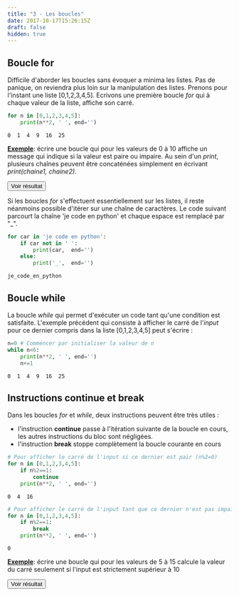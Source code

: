 ```yaml
---
title: "3 - Les boucles"
date: 2017-10-17T15:26:15Z
draft: false
hidden: true
---
```


## Boucle for

Difficile d'aborder les boucles sans évoquer a minima les listes. Pas de panique, on reviendra plus loin sur la manipulation des listes. Prenons pour l'instant une liste [0,1,2,3,4,5]. Ecrivons une première boucle *for* qui à chaque valeur de la liste, affiche son carré.


```python
for n in [0,1,2,3,4,5]:
    print(n**2, ' ', end='')
```

    0  1  4  9  16  25 

<ins>**Exemple**</ins>: écrire une boucle qui pour les valeurs de 0 à 10 affiche un message qui indique si la valeur est paire ou impaire. Au sein d'un *print*, plusieurs chaînes peuvent être concaténées simplement en écrivant *print(chaine1, chaine2)*.


<script>
function myFunction() {
    var x = document.getElementById("exemple");
    if (x.style.display === "none") {
        x.style.display = "block";
    } else {
        x.style.display = "none";
    }
}
</script>
 
<button onclick="myFunction()">Voir résultat</button>

<div id="exemple" hidden>
<div></div>

<ins>Astuce</ins> : On le verra avec la section sur les générateurs mais pour créer une liste entre 0 et 10, on peut simplement utiliser range(11).

```python
for i in range(11):
    if i%2==0:
        print(i, " est pair")
    else:
        print(i, " est impair")
```

</div>


Si les boucles *for* s'effectuent essentiellement sur les listes, il reste néanmoins possible d'itérer sur une chaîne de caractères. Le code suivant parcourt la chaîne 'je code en python' et chaque espace est remplacé par "_".


```python
for car in 'je code en python':
    if car not in ' ':
        print(car,  end='')
    else:
        print('_',  end='')
```

    je_code_en_python

## Boucle while

La boucle *while* qui permet d'exécuter un code tant qu'une condition est satisfaite. L'exemple précédent qui consiste à afficher le carré de l'*input* pour ce dernier compris dans la liste [0,1,2,3,4,5] peut s'écrire :


```python
n=0 # Commencer par initialiser la valeur de n
while n<6:
    print(n**2, ' ', end='')
    n+=1
```

    0  1  4  9  16  25  

## Instructions **continue** et **break**

Dans les boucles *for* et *while*, deux instructions peuvent être très utiles :
* l'instruction **continue** passe à l'itération suivante de la boucle en cours, les autres instructions du bloc sont négligées.
* l'instruction **break** stoppe complètement la boucle courante en cours


```python
# Pour afficher le carré de l'input si ce dernier est pair (n%2=0)
for n in [0,1,2,3,4,5]:
    if n%2==1:
        continue
    print(n**2, ' ', end='')
```

    0  4  16  


```python
# Pour afficher le carré de l'input tant que ce dernier n'est pas impair (n%2=1)
for n in [0,1,2,3,4,5]:
    if n%2==1:
        break
    print(n**2, ' ', end='')
```

    0  

<ins>**Exemple**</ins>: écrire une boucle qui pour les valeurs de 5 à 15 calcule la valeur du carré seulement si l'input est strictement supérieur à 10

<script>
function myFunction2() {
    var x = document.getElementById("exemple2");
    if (x.style.display === "none") {
        x.style.display = "block";
    } else {
        x.style.display = "none";
    }
}
</script>
 
<button onclick="myFunction2()">Voir résultat</button>

<div id="exemple2" hidden>
<div></div>

```python
for i in range(5,16):
    if i>10:
        print('Carré de ', i, ' : ', i**2)
```

</div>

